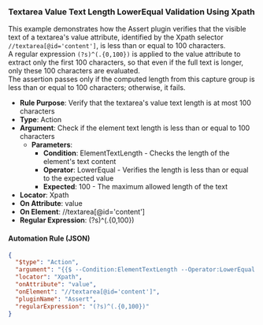 ### Textarea Value Text Length LowerEqual Validation Using Xpath

This example demonstrates how the Assert plugin verifies that the visible text of a textarea's value attribute, identified by the Xpath selector `//textarea[@id='content']`, is less than or equal to 100 characters.  
A regular expression `(?s)^(.{0,100})` is applied to the value attribute to extract only the first 100 characters, so that even if the full text is longer, only these 100 characters are evaluated.  
The assertion passes only if the computed length from this capture group is less than or equal to 100 characters; otherwise, it fails.

- **Rule Purpose**: Verify that the textarea's value text length is at most 100 characters  
- **Type**: Action  
- **Argument**: Check if the element text length is less than or equal to 100 characters  
  - **Parameters**:  
    - **Condition**: ElementTextLength - Checks the length of the element's text content  
    - **Operator**: LowerEqual - Verifies the length is less than or equal to the expected value  
    - **Expected**: 100 - The maximum allowed length of the text  
- **Locator**: Xpath  
- **On Attribute**: value  
- **On Element**: //textarea[@id='content']  
- **Regular Expression**: (?s)^(.{0,100})

#### Automation Rule (JSON)

```json
{
  "$type": "Action",
  "argument": "{{$ --Condition:ElementTextLength --Operator:LowerEqual --Expected:100}}",
  "locator": "Xpath",
  "onAttribute": "value",
  "onElement": "//textarea[@id='content']",
  "pluginName": "Assert",
  "regularExpression": "(?s)^(.{0,100})"
}
```
